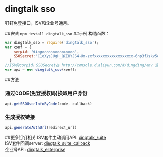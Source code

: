 # dingtalk sso
钉钉免登接口，ISV和企业号通用。

##安装 
`npm install dingtalk_sso`
##示例
构造函数：
```js
var dingtalk_sso = require('dingtalk_sso');
var conf = {
    corpid: 'dingxxxxxxxxxxxxxxx',
    SSOSecret:'C1oXyeJUgH_QXEHYJS4-Um-zxfxxxxxxxxxxxxxxxxxx-6np3fXskv5dGs'
  }
//ISV的corpid，SSOSecret在 http://console.d.aliyun.com/#/dingding/env 查看。
var api = new dingtalk_sso(conf);

```
##方法
### 通过CODE(免登授权码)换取用户身份
```js
api.getSSOUserInfoByCode(code, callback)
```
### 生成授权链接
```js
api.generateAuthUrl(redirect_url)
```
##更多钉钉相关
ISV套件主动调用API: [dingtalk_suite](https://github.com/hezedu/dingtalk_suite)<br>
ISV套件回调server: [dingtalk_suite_callback](https://github.com/hezedu/dingtalk_suite_callback)<br>
企业号API: [dingtalk_enterprise](https://github.com/hezedu/dingtalk_enterprise)

